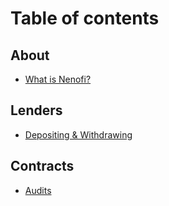 # Table of contents

## About

* [What is Nenofi?](README.md)

## Lenders

* [Depositing & Withdrawing](lenders/depositing-and-withdrawing.md)

## Contracts

* [Audits](contracts/audits.md)
